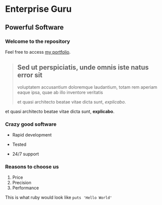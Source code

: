 Enterprise Guru
===============

Powerful Software
-----------------

### Welcome to the repository

Feel free to access [my portfolio](http://google.com).

> ## Sed ut perspiciatis, unde omnis iste natus error sit 
>
> voluptatem accusantium doloremque laudantium, totam rem aperiam eaque ipsa, quae ab illo inventore veritatis 
>
> et quasi architecto beatae vitae dicta sunt, *explicabo*.

et quasi architecto beatae vitae dicta sunt, **explicabo**.

### Crazy good software
* Rapid development
+ Tested
- 24/7 support

### Reasons to choose us
1. Price
2. Precision
3. Performance

This is what ruby would look like `puts 'Hello World'`